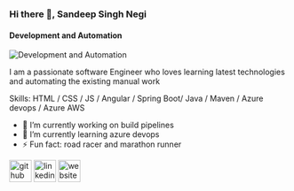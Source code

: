 ### Hi there 👋, Sandeep Singh Negi
#### Development and Automation
![Development and Automation](https://arturssmirnovs.github.io/github-profile-readme-generator/images/banner.png)

I am a passionate software Engineer who loves learning latest technologies and automating the existing manual work

Skills: HTML / CSS / JS / Angular / Spring Boot/ Java / Maven / Azure devops / Azure  AWS

- 🔭 I’m currently working on build pipelines 
- 🌱 I’m currently learning azure devops 
- ⚡ Fun fact: road racer and marathon runner 


[<img src='https://cdn.jsdelivr.net/npm/simple-icons@3.0.1/icons/github.svg' alt='github' height='40'>](https://github.com/sandeepnegi1996)  [<img src='https://cdn.jsdelivr.net/npm/simple-icons@3.0.1/icons/linkedin.svg' alt='linkedin' height='40'>](https://www.linkedin.com/in/sandeepnegi1996/)  [<img src='https://cdn.jsdelivr.net/npm/simple-icons@3.0.1/icons/icloud.svg' alt='website' height='40'>](www.hashcodehub.com)  

